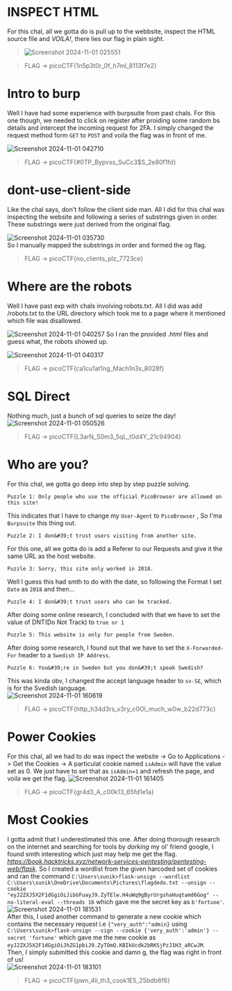 # INSPECT HTML
For this chal, all we gotta do is pull up to the webbsite, inspect the HTML source file and _VOILA!_, there lies our flag in plain sight.


> ![Screenshot 2024-11-01 025551](https://github.com/user-attachments/assets/0349a19c-10c6-42a3-ba1f-86e94a1bc168)

> FLAG -> picoCTF{1n5p3t0r_0f_h7ml_8113f7e2}

# Intro to burp
Well I have had some experience with burpsuite from past chals. For this one though, we needed to click on register after proiding some random bs details and intercept the incoming request for 2FA. I simply changed the request method form `GET` to `POST` and voila the flag was in front of me.  


![Screenshot 2024-11-01 042710](https://github.com/user-attachments/assets/afd0cfb3-507b-4436-9ccd-9251bdd58807)


> FLAG -> picoCTF{#0TP_Bypvss_SuCc3$S_2e80f1fd}


# dont-use-client-side
Like the chal says, don't follow the client side man. All I did for this chal was inspecting the website and following a series of substrings given in order. These substrings were just derived from the original flag.  

![Screenshot 2024-11-01 035730](https://github.com/user-attachments/assets/73617819-0694-441b-88fc-8fabd478e619)  
So I manually mapped the substrings in order and formed the og flag.

> FLAG -> picoCTF{no_clients_plz_7723ce}

# Where are the robots
Well I have past exp with chals involving robots.txt. All I did was add /robots.txt to the URL directory which took me to a page where it mentioned which file was disallowed.  

![Screenshot 2024-11-01 040257](https://github.com/user-attachments/assets/553de74d-5575-4e8f-989c-5e30704f272f)
So I ran the provided _.html_ files and guess what, the robots showed up.  


![Screenshot 2024-11-01 040317](https://github.com/user-attachments/assets/6fe948ea-ccb6-404f-bf62-efdd3385b994)


> FLAG -> picoCTF{ca1cu1at1ng_Mach1n3s_8028f}

# SQL Direct
Nothing much, just a bunch of sql queries to seize the day!  
![Screenshot 2024-11-01 050526](https://github.com/user-attachments/assets/09baa2e0-2ef0-4595-8940-1f3c825f45e8)

> FLAG -> picoCTF{L3arN_S0m3_5qL_t0d4Y_21c94904}

# Who are you?

For this chal, we gotta go deep into step by step puzzle solving. 
```
Puzzle 1: Only people who use the official PicoBrowser are allowed on this site!
```
This indicates that I have to change my `User-Agent` to `PicoBrowser` , So I'ma `Burpsuite` this thing out.  

```
Puzzle 2: I don&#39;t trust users visiting from another site.
```
For this one, all we gotta do is add a Referer to our Requests and give it the same URL as the host website.

```
Puzzle 3: Sorry, this site only worked in 2018.
```
Well I guess this had smth to do with the date, so following the Format I set `Date` as `2018` and then...
```
Puzzle 4: I don&#39;t trust users who can be tracked.
```
After doing some online research, I concluded with that we have to set the value of DNT(Do Not Track) to `true or 1`
```
Puzzle 5: This website is only for people from Sweden.
```
After doing some research, I found out that we have to set the `X-Forwarded-For` header to a `Swedish IP Address`.
```
Puzzle 6: You&#39;re in Sweden but you don&#39;t speak Swedish?
```
This was kinda obv, I changed the accept language header to `sv-SE`, which is for the Svedish language.  
![Screenshot 2024-11-01 160619](https://github.com/user-attachments/assets/b39b326f-a685-4a3a-8ad9-917e17f929ae)


> FLAG -> picoCTF{http_h34d3rs_v3ry_c0Ol_much_w0w_b22d773c}
# Power Cookies
For this chal, all we had to do was inpect the website -> Go to Applications -> Get the Cookies -> A particulat cookie named `isAdmin` will have the value set as 0. We just have to set that as `isAdmin=1` and refresh the page, and voila we get the flag.  ![Screenshot 2024-11-01 161405](https://github.com/user-attachments/assets/fe75ca21-9c0d-446e-b8e2-667770e632d0)  
> FLAG -> picoCTF{gr4d3_A_c00k13_65fd1e1a}


# Most Cookies
I gotta admit that I underestimated this one. After doing thorough research on the internet and searching for tools by _dorking_ my ol' friend google, I found smth interesting which just may help me get the flag. _https://book.hacktricks.xyz/network-services-pentesting/pentesting-web/flask_. So I created a wordlist from the given harcoded set of cookies and ran the command `C:\Users\sunik>flask-unsign --wordlist C:\Users\sunik\OneDrive\Documents\Pictures\flagdedo.txt --unsign --cookie "eyJ2ZXJ5X2F1dGgiOiJibGFuayJ9.ZyTElw.H4uWq9gByrUrgshaHuqtamd6Gog" --no-literal-eval --threads 16` which gave me the secret key as `b'fortune'`.  
![Screenshot 2024-11-01 181531](https://github.com/user-attachments/assets/1be8c1c0-960e-488b-b818-8389b94db8ea)  
After this, I used another command to generate a new cookie which contains the necessary request i.e `{"very_auth":"admin}` using `C:\Users\sunik>flask-unsign --sign --cookie {'very_auth':'admin'} --secret 'fortune'` which gave me the new cookie as `eyJ2ZXJ5X2F1dGgiOiJhZG1pbiJ9.ZyTOmQ.KBIkUcdk2bRKSjPzJ1H3_aRCwJM`.  
Then, I simply submitted this cookie and damn g, the flag was right in front of us!  
![Screenshot 2024-11-01 183101](https://github.com/user-attachments/assets/5a35f853-4ce7-468c-b1d3-fab754d3fc2f)  




> FLAG -> picoCTF{pwn_4ll_th3_cook1E5_25bdb6f6}
